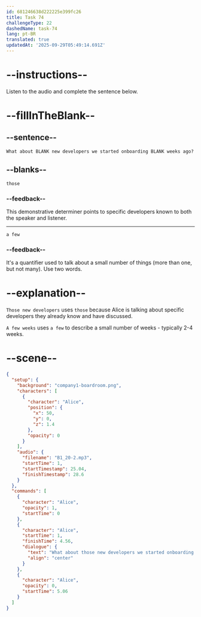 ```yaml
---
id: 681246638d222225e399fc26
title: Task 74
challengeType: 22
dashedName: task-74
lang: pt-BR
translated: true
updatedAt: '2025-09-29T05:49:14.691Z'
---
```


<!-- (Audio) Alice: What about those new developers we started onboarding a few weeks ago? -->

# --instructions--

Listen to the audio and complete the sentence below.

# --fillInTheBlank--

## --sentence--

`What about BLANK new developers we started onboarding BLANK weeks ago?`

## --blanks--

`those`

### --feedback--

This demonstrative determiner points to specific developers known to both the speaker and listener.

---

`a few`

### --feedback--

It's a quantifier used to talk about a small number of things (more than one, but not many). Use two words.

# --explanation--

`Those new developers` uses `those` because Alice is talking about specific developers they already know and have discussed.

`A few weeks` uses `a few` to describe a small number of weeks - typically 2-4 weeks.

# --scene--

```json
{
  "setup": {
    "background": "company1-boardroom.png",
    "characters": [
      {
        "character": "Alice",
        "position": {
          "x": 50,
          "y": 0,
          "z": 1.4
        },
        "opacity": 0
      }
    ],
    "audio": {
      "filename": "B1_20-2.mp3",
      "startTime": 1,
      "startTimestamp": 25.04,
      "finishTimestamp": 28.6
    }
  },
  "commands": [
    {
      "character": "Alice",
      "opacity": 1,
      "startTime": 0
    },
    {
      "character": "Alice",
      "startTime": 1,
      "finishTime": 4.56,
      "dialogue": {
        "text": "What about those new developers we started onboarding a few weeks ago?",
        "align": "center"
      }
    },
    {
      "character": "Alice",
      "opacity": 0,
      "startTime": 5.06
    }
  ]
}
```
